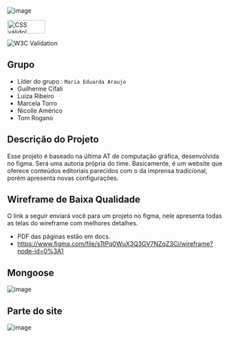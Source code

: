 ![image](https://user-images.githubusercontent.com/84139409/196744219-2ad057c8-2bd1-41ce-945e-bb9787d077ee.png)

<p>
    <a href="https://jigsaw.w3.org/css-validator/check/referer">
        <img style="border:0;width:88px;height:31px"
            src="https://jigsaw.w3.org/css-validator/images/vcss-blue"
            alt="CSS válido!" />
    </a>
</p>

![W3C Validation](https://img.shields.io/w3c-validation/html?targetUrl=https%3A%2F%2F2emib-ac1.github.io%2F2emib-ac1%2F)

## Grupo
- Líder do grupo : `Maria Eduarda Araujo`
- Guilherme Cifali
- Luiza Ribeiro
- Marcela Torro
- Nicolle Américo
- Tom Rogano

## Descrição do Projeto
Esse projeto é baseado na última AT de computação gráfica, desenvolvida no figma. Será uma autoria própria do time. Basicamente, é um website que oferece conteúdos editoriais parecidos com o da imprensa tradicional, porém apresenta novas configurações.

## Wireframe de Baixa Qualidade
O link a seguir enviará você para um projeto no figma, nele apresenta todas as telas do wireframe com melhores detalhes. 
- PDF das páginas estão em docs.
- https://www.figma.com/file/sTtPq0WuX3Q3GV7NZqZ3Ci/wireframe?node-id=0%3A1 

## Mongoose
![image](https://user-images.githubusercontent.com/84139806/196740348-a677dc5a-bb5a-47c2-849c-fa1ad93cc219.png)


## Parte do site
![image](https://user-images.githubusercontent.com/99346289/196578807-d2a3f055-2f70-4fda-a516-eb8e07b3ef80.png)
